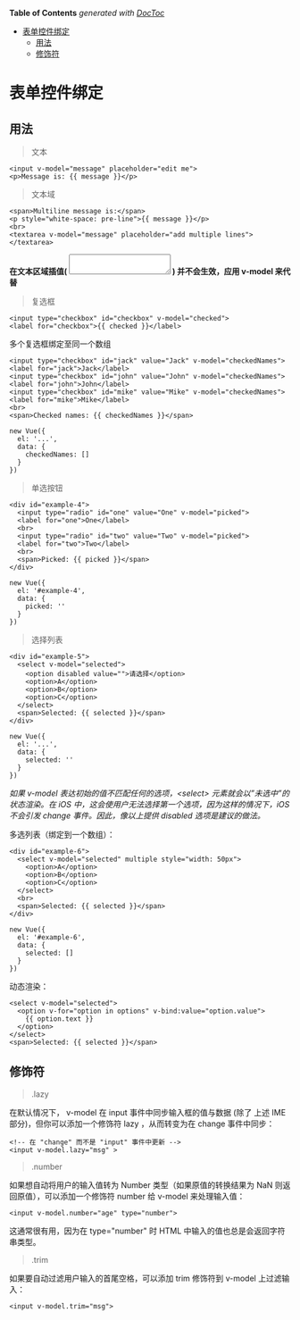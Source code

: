 <!-- START doctoc generated TOC please keep comment here to allow auto update -->
<!-- DON'T EDIT THIS SECTION, INSTEAD RE-RUN doctoc TO UPDATE -->
**Table of Contents**  *generated with [DocToc](https://github.com/thlorenz/doctoc)*

- [表单控件绑定](#%E8%A1%A8%E5%8D%95%E6%8E%A7%E4%BB%B6%E7%BB%91%E5%AE%9A)
  - [用法](#%E7%94%A8%E6%B3%95)
  - [修饰符](#%E4%BF%AE%E9%A5%B0%E7%AC%A6)

<!-- END doctoc generated TOC please keep comment here to allow auto update -->

# 表单控件绑定

## 用法

> 文本

	<input v-model="message" placeholder="edit me">
	<p>Message is: {{ message }}</p>

> 文本域

	<span>Multiline message is:</span>
	<p style="white-space: pre-line">{{ message }}</p>
	<br>
	<textarea v-model="message" placeholder="add multiple lines"></textarea>

**在文本区域插值( <textarea></textarea> ) 并不会生效，应用 v-model 来代替**

> 复选框

	<input type="checkbox" id="checkbox" v-model="checked">
	<label for="checkbox">{{ checked }}</label>

多个复选框绑定至同一个数组

	<input type="checkbox" id="jack" value="Jack" v-model="checkedNames">
	<label for="jack">Jack</label>
	<input type="checkbox" id="john" value="John" v-model="checkedNames">
	<label for="john">John</label>
	<input type="checkbox" id="mike" value="Mike" v-model="checkedNames">
	<label for="mike">Mike</label>
	<br>
	<span>Checked names: {{ checkedNames }}</span>

	new Vue({
	  el: '...',
	  data: {
	    checkedNames: []
	  }
	})

> 单选按钮

	<div id="example-4">
	  <input type="radio" id="one" value="One" v-model="picked">
	  <label for="one">One</label>
	  <br>
	  <input type="radio" id="two" value="Two" v-model="picked">
	  <label for="two">Two</label>
	  <br>
	  <span>Picked: {{ picked }}</span>
	</div>
	
	new Vue({
	  el: '#example-4',
	  data: {
	    picked: ''
	  }
	})

> 选择列表

	<div id="example-5">
	  <select v-model="selected">
	    <option disabled value="">请选择</option>
	    <option>A</option>
	    <option>B</option>
	    <option>C</option>
	  </select>
	  <span>Selected: {{ selected }}</span>
	</div>
	
	new Vue({
	  el: '...',
	  data: {
	    selected: ''
	  }
	})

*如果 v-model 表达初始的值不匹配任何的选项，&lt;select&gt; 元素就会以”未选中”的状态渲染。在 iOS 中，这会使用户无法选择第一个选项，因为这样的情况下，iOS 不会引发 change 事件。因此，像以上提供 disabled 选项是建议的做法。*


多选列表（绑定到一个数组）：

	<div id="example-6">
	  <select v-model="selected" multiple style="width: 50px">
	    <option>A</option>
	    <option>B</option>
	    <option>C</option>
	  </select>
	  <br>
	  <span>Selected: {{ selected }}</span>
	</div>
	
	new Vue({
	  el: '#example-6',
	  data: {
	    selected: []
	  }
	})

动态渲染：

	<select v-model="selected">
	  <option v-for="option in options" v-bind:value="option.value">
	    {{ option.text }}
	  </option>
	</select>
	<span>Selected: {{ selected }}</span>


## 修饰符

> .lazy

在默认情况下， v-model 在 input 事件中同步输入框的值与数据 (除了 上述 IME 部分)，但你可以添加一个修饰符 lazy ，从而转变为在 change 事件中同步：

~~~
<!-- 在 "change" 而不是 "input" 事件中更新 -->
<input v-model.lazy="msg" >
~~~

> .number

如果想自动将用户的输入值转为 Number 类型（如果原值的转换结果为 NaN 则返回原值），可以添加一个修饰符 number 给 v-model 来处理输入值：

	<input v-model.number="age" type="number">

这通常很有用，因为在 type="number" 时 HTML 中输入的值也总是会返回字符串类型。

> .trim

如果要自动过滤用户输入的首尾空格，可以添加 trim 修饰符到 v-model 上过滤输入：

	<input v-model.trim="msg">